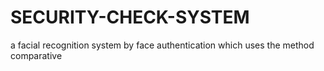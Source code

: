 # SECURITY-CHECK-SYSTEM
a facial recognition system by face authentication which uses the method comparative
